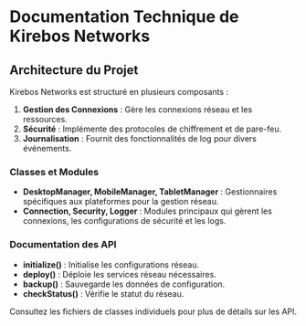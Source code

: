 # Documentation Technique de Kirebos Networks

## Architecture du Projet
Kirebos Networks est structuré en plusieurs composants :
1. **Gestion des Connexions** : Gère les connexions réseau et les ressources.
2. **Sécurité** : Implémente des protocoles de chiffrement et de pare-feu.
3. **Journalisation** : Fournit des fonctionnalités de log pour divers événements.

### Classes et Modules
- **DesktopManager, MobileManager, TabletManager** : Gestionnaires spécifiques aux plateformes pour la gestion réseau.
- **Connection, Security, Logger** : Modules principaux qui gèrent les connexions, les configurations de sécurité et les logs.

### Documentation des API
- **initialize()** : Initialise les configurations réseau.
- **deploy()** : Déploie les services réseau nécessaires.
- **backup()** : Sauvegarde les données de configuration.
- **checkStatus()** : Vérifie le statut du réseau.

Consultez les fichiers de classes individuels pour plus de détails sur les API.
